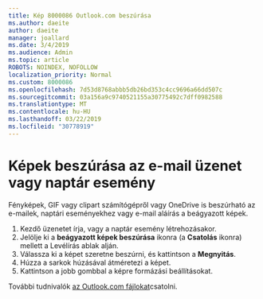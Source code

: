 ```yaml
---
title: Kép 8000086 Outlook.com beszúrása
ms.author: daeite
author: daeite
manager: joallard
ms.date: 3/4/2019
ms.audience: Admin
ms.topic: article
ROBOTS: NOINDEX, NOFOLLOW
localization_priority: Normal
ms.custom: 8000086
ms.openlocfilehash: 7d53d8768abbb5db26bd353c4cc9696a66dd507c
ms.sourcegitcommit: 03a156a9c9740521155a30775492c7dff0982588
ms.translationtype: MT
ms.contentlocale: hu-HU
ms.lasthandoff: 03/22/2019
ms.locfileid: "30778919"
---
```

# <a name="insert-pictures-in-an-email-message-or-calendar-event"></a>Képek beszúrása az e-mail üzenet vagy naptár esemény

Fényképek, GIF vagy clipart számítógépről vagy OneDrive is beszúrható az e-mailek, naptári eseményekhez vagy e-mail aláírás a beágyazott képek.

1. Kezdő üzenetet írja, vagy a naptár esemény létrehozásakor.
2. Jelölje ki a **beágyazott képek beszúrása** ikonra (a **Csatolás** ikonra) mellett a Levélírás ablak alján.
3. Válassza ki a képet szeretne beszúrni, és kattintson a **Megnyitás**.
4. Húzza a sarkok húzásával átméretezi a képet.
5. Kattintson a jobb gombbal a képre formázási beállításokat.

További tudnivalók [az Outlook.com fájlokat](https://support.office.com/article/8d7c1ea7-4e5f-44ce-bb6e-c5fcc92ba9ab)csatolni.